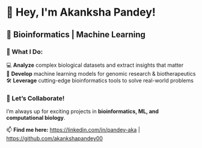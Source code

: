 # 👋 **Hey, I'm Akanksha Pandey!**
## 🔬 **Bioinformatics | Machine Learning**  
### 🧬 What I Do:  
💻 **Analyze** complex biological datasets and extract insights that matter  
🧠 **Develop** machine learning models for genomic research & biotherapeutics  
🛠 **Leverage** cutting-edge bioinformatics tools to solve real-world problems  
### 🚀 Let’s Collaborate!  
I’m always up for exciting projects in **bioinformatics, ML, and computational biology**.  

📫 **Find me here:** https://linkedin.com/in/pandey-aka | https://github.com/akankshapandey00
